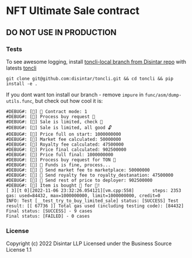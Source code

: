 # NFT Ultimate Sale contract
## DO NOT USE IN PRODUCTION


### Tests
To see awesome logging, install [toncli-local branch from Disintar repo](https://github.com/disintar/ton/tree/toncli-local) with latests [toncli](https://github.com/disintar/toncli) 

`git clone git@github.com:disintar/toncli.git && cd toncli && pip install -e .`

If you dont want ton install our branch - remove `impure` in `func/asm/dump-utils.func`, but check out how cool it is:

```
#DEBUG#: [👀] 🔢 Contract mode: 1
#DEBUG#: [🌊] Process buy request 💸
#DEBUG#: [🌊] Sale is limited, check 🔐
#DEBUG#: [🌊] Sale is limited, all good 🔓
#DEBUG#: [👀] Price full on start: 1000000000
#DEBUG#: [👀] Market fee calculated: 50000000
#DEBUG#: [👀] Royalty fee calculated: 47500000
#DEBUG#: [👀] Price final calculated: 902500000
#DEBUG#: [👀] Price full final: 1000000000
#DEBUG#: [🌊] Process buy request for TON 💎
#DEBUG#: [🌊] 💎 Funds is fine, process...
#DEBUG#: [👀] 💎 Send market fee to marketplace: 50000000
#DEBUG#: [👀] 💎 Send royalty fee to royalty_destanation: 47500000
#DEBUG#: [👀] 💎 Send rest of price to deployer: 902500000
#DEBUG#: [🌊] Item is bought 🥳 for 💎!
[ 3][t 0][2022-11-06 23:32:26.054121][vm.cpp:558]       steps: 2353 gas: used=84432, max=1000000000, limit=1000000000, credit=0
INFO: Test [__test_try_to_buy_limited_sale] status: [SUCCESS] Test result: [[ 67736 ]] Total gas used (including testing code): [84432]
Final status: [SUCCESS] - 9 cases
Final status: [FAILED] - 0 cases

```

### License

Copyright (c) 2022 Disintar LLP Licensed under the Business Source License 1.1
